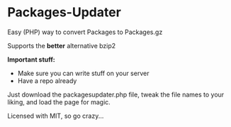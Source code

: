 Packages-Updater
================

Easy (PHP) way to convert Packages to Packages.gz

Supports the **better** alternative bzip2

**Important stuff:**
- Make sure you can write stuff on your server
- Have a repo already

Just download the packagesupdater.php file, tweak the file names to your liking, and load the page for magic.

Licensed with MIT, so go crazy...
